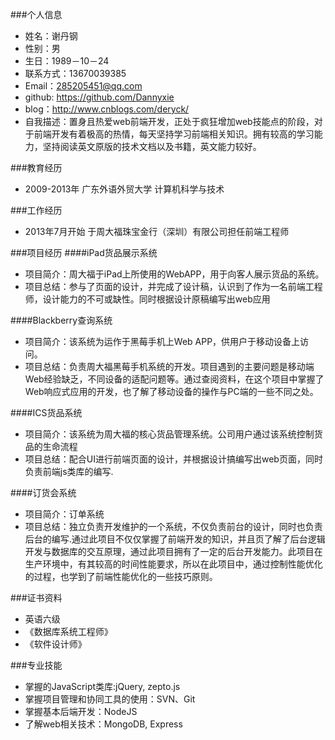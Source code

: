 ###个人信息
- 姓名：谢丹钢
- 性别：男
- 生日：1989－10－24
- 联系方式：13670039385
- Email：285205451@qq.com
- github: https://github.com/Dannyxie
- blog：http://www.cnblogs.com/deryck/
- 自我描述：置身且热爱web前端开发，正处于疯狂增加web技能点的阶段，对于前端开发有着极高的热情，每天坚持学习前端相关知识。拥有较高的学习能力，坚持阅读英文原版的技术文档以及书籍，英文能力较好。

###教育经历
- 2009-2013年     广东外语外贸大学     计算机科学与技术

###工作经历
- 2013年7月开始 于周大福珠宝金行（深圳）有限公司担任前端工程师

###项目经历
####iPad货品展示系统
- 项目简介：周大福于iPad上所使用的WebAPP，用于向客人展示货品的系统。
- 项目总结：参与了页面的设计，并完成了设计稿，认识到了作为一名前端工程师，设计能力的不可或缺性。同时根据设计原稿编写出web应用

####Blackberry查询系统
- 项目简介：该系统为运作于黑莓手机上Web APP，供用户于移动设备上访问。
- 项目总结：负责周大福黑莓手机系统的开发。项目遇到的主要问题是移动端Web经验缺乏，不同设备的适配问题等。通过查阅资料，在这个项目中掌握了Web响应式应用的开发，也了解了移动设备的操作与PC端的一些不同之处。

####ICS货品系统
- 项目简介：该系统为周大福的核心货品管理系统。公司用户通过该系统控制货品的生命流程
- 项目总结：配合UI进行前端页面的设计，并根据设计搞编写出web页面，同时负责前端js类库的编写.

####订货会系统
- 项目简介：订单系统
- 项目总结：独立负责开发维护的一个系统，不仅负责前台的设计，同时也负责后台的编写.通过此项目不仅仅掌握了前端开发的知识，并且页了解了后台逻辑开发与数据库的交互原理，通过此项目拥有了一定的后台开发能力。此项目在生产环境中，有其较高的时间性能要求，所以在此项目中，通过控制性能优化的过程，也学到了前端性能优化的一些技巧原则。

###证书资料
- 英语六级
- 《数据库系统工程师》
- 《软件设计师》

###专业技能
- 掌握的JavaScript类库:jQuery, zepto.js
- 掌握项目管理和协同工具的使用：SVN、Git
- 掌握基本后端开发：NodeJS
- 了解web相关技术：MongoDB, Express
